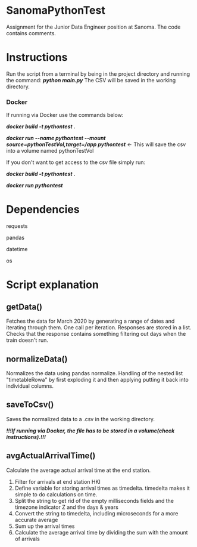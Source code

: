# SanomaPythonTest
Assignment for the Junior Data Engineer position at Sanoma.
The code contains comments.

# Instructions
Run the script from a terminal by being in the project directory and running the command: ***python main.py***
The CSV will be saved in the working directory.

### Docker
If running via Docker use the commands below:

***docker build -t pythontest .***

***docker run --name pythontest --mount source=pythonTestVol,target=/app pythontest*** <- This will save the csv into a volume named pythonTestVol



If you don't want to get access to the csv file simply run:

***docker build -t pythontest .***

***docker run pythontest***

# Dependencies
requests

pandas

datetime

os

# Script explanation

## getData()
Fetches the data for March 2020 by generating a range of dates and iterating through them. 
One call per iteration.
Responses are stored in a list.
Checks that the response contains something filtering out days when the train doesn't run.

## normalizeData()
Normalizes the data using pandas normalize.
Handling of the nested list "timetableRowa" by first exploding it and then applying putting it back into individual columns.

## saveToCsv()
Saves the normalized data to a .csv in the working directory.

***!!!If running via Docker, the file has to be stored in a volume(check instructions).!!!***

## avgActualArrivalTime()
Calculate the average actual arrival time at the end station.

1. Filter for arrivals at end station HKI
2. Define variable for storing arrival times as timedelta. timedelta makes it simple to do calculations on time.
3. Split the string to get rid of the empty milliseconds fields and the timezone indicator Z and the days & years
4. Convert the string to timedelta, including microseconds for a more accurate average
5. Sum up the arrival times
6. Calculate the average arrival time by dividing the sum with the amount of arrivals
